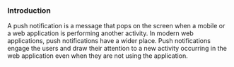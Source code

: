 ### Introduction
A push notification is a message that pops on the screen when a mobile or a web application is performing another activity. In modern web applications, push notifications have a wider place. Push notifications engage the users and draw their attention to a new activity occurring in the web application even when they are not using the application.

